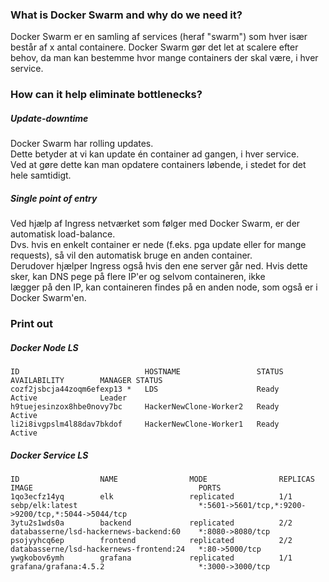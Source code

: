 ### What is Docker Swarm and why do we need it?
Docker Swarm er en samling af services (heraf "swarm") som hver især består af x antal containere.
Docker Swarm gør det let at scalere efter behov, da man kan bestemme hvor mange containers der skal være, i hver service.

### How can it help eliminate bottlenecks?

##### Update-downtime
Docker Swarm har rolling updates.<br/>
Dette betyder at vi kan update én container ad gangen, i hver service.<br />
Ved at gøre dette kan man opdatere containers løbende, i stedet for det hele samtidigt.

##### Single point of entry
Ved hjælp af Ingress netværket som følger med Docker Swarm, er der automatisk load-balance.<br/>
Dvs. hvis en enkelt container er nede (f.eks. pga update eller for mange requests), så vil den automatisk bruge en anden container.<br/>
Derudover hjælper Ingress også hvis den ene server går ned. Hvis dette sker, kan DNS pege på flere IP'er og selvom containeren, ikke<br/>
lægger på den IP, kan containeren findes på en anden node, som også er i Docker Swarm'en.

### Print out

##### Docker Node LS
```
ID                            HOSTNAME                 STATUS              AVAILABILITY        MANAGER STATUS
cozf2jsbcja44zoqm6efexp13 *   LDS                      Ready               Active              Leader
h9tuejesinzox8hbe0novy7bc     HackerNewClone-Worker2   Ready               Active              
li2i8ivgpslm4l88dav7bkdof     HackerNewClone-Worker1   Ready               Active
```

##### Docker Service LS

```
ID                  NAME                MODE                REPLICAS            IMAGE                                     PORTS
1qo3ecfz14yq        elk                 replicated          1/1                 sebp/elk:latest                           *:5601->5601/tcp,*:9200->9200/tcp,*:5044->5044/tcp
3ytu2s1wds0a        backend             replicated          2/2                 databasserne/lsd-hackernews-backend:60    *:8080->8080/tcp
psojyyhcq6ep        frontend            replicated          2/2                 databasserne/lsd-hackernews-frontend:24   *:80->5000/tcp
ywgkobov6ymh        grafana             replicated          1/1                 grafana/grafana:4.5.2                     *:3000->3000/tcp
```
